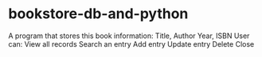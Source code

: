 # bookstore-db-and-python
A program that stores this book information: Title, Author Year, ISBN  User can: View all records Search an entry Add entry Update entry Delete Close
